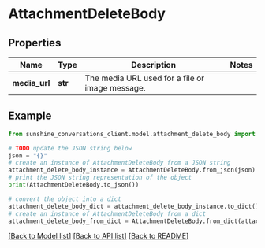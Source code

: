 # AttachmentDeleteBody


## Properties

Name | Type | Description | Notes
------------ | ------------- | ------------- | -------------
**media_url** | **str** | The media URL used for a file or image message. | 

## Example

```python
from sunshine_conversations_client.model.attachment_delete_body import AttachmentDeleteBody

# TODO update the JSON string below
json = "{}"
# create an instance of AttachmentDeleteBody from a JSON string
attachment_delete_body_instance = AttachmentDeleteBody.from_json(json)
# print the JSON string representation of the object
print(AttachmentDeleteBody.to_json())

# convert the object into a dict
attachment_delete_body_dict = attachment_delete_body_instance.to_dict()
# create an instance of AttachmentDeleteBody from a dict
attachment_delete_body_from_dict = AttachmentDeleteBody.from_dict(attachment_delete_body_dict)
```
[[Back to Model list]](../README.md#documentation-for-models) [[Back to API list]](../README.md#documentation-for-api-endpoints) [[Back to README]](../README.md)


